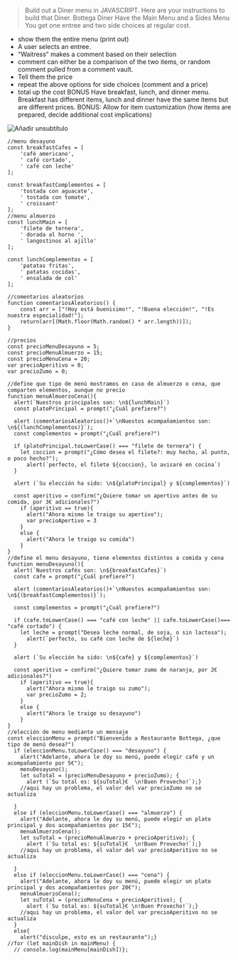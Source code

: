 >Build out a Diner menu in JAVASCRIPT. Here are your instructions to build that Diner.
Bottega Diner
Have the Main Menu and a Sides Menu
You get one entree and two side choices at regular cost.
- show them the entire menu (print out)
- A user selects an entree.
- “Waitress” makes a comment based on their selection
- comment can either be a comparison of the two items, or random comment pulled from a comment vault.
- Tell them the price
- repeat the above options for side choices (comment and a price)
- total up the cost
BONUS
Have breakfast, lunch, and dinner menu. Breakfast has different items, lunch and dinner have the same items but are different prices.
BONUS: Allow for item customization (how items are prepared, decide additional cost implications)


![Añadir unsubtítulo](https://github.com/Dani-Rodriguez-Sanchez/CHECKPOINTS/assets/150516884/5c41ef12-7384-46ea-9450-e7480cd95b4c)


```
//menu desayuno
const breakfastCafes = [ 
    'café americano', 
    ' café cortado', 
    ' café con leche'
];

const breakfastComplementos = [
    'tostada con aguacate',
    ' tostada con tomate',
    ' croissant' 
];
//menu almuerzo
const lunchMain = [
    'filete de ternera',
    ' dorada al horno ',
    ' langostinos al ajillo'
];

const lunchComplementos = [
    'patatas fritas',
    ' patatas cocidas',
    ' ensalada de col'
];

//comentarios aleatorios
function comentariosAleatorios() {
    const arr = ["!Hoy está buenisimo!", "!Buena elección!", "!Es nuestra especialidad!"];
    return(arr[(Math.floor(Math.random() * arr.length))]);
}

//precios
const precioMenuDesayuno = 5;
const precioMenuAlmuerzo = 15;
const precioMenuCena = 20;
var precioAperitivo = 0;
var precioZumo = 0;

//define que tipo de menú mostramos en caso de almuerzo o cena, que comparten elementos, aunque no precio
function menuAlmuerzoCena(){
  alert(`Nuestros principales son: \n${lunchMain}`)
  const platoPrincipal = prompt("¿Cuál prefiere?")
  
  alert (comentariosAleatorios()+`\nNuestos acompañamientos son: \n${(lunchComplementos)}`);
  const complementos = prompt("¿Cuál prefiere?")
  
  if (platoPrincipal.toLowerCase() === "filete de ternera") {
    let coccion = prompt("¿Cómo desea el filete?: muy hecho, al punto, o poco hecho?");
      alert(`perfecto, el filete ${coccion}, lo avisaré en cocina`)
  }
  
  alert (`Su elección ha sido: \n${platoPrincipal} y ${complementos}`)
  
  const aperitivo = confirm("¿Quiere tomar un apertivo antes de su comida, por 3€ adicionales?")
    if (aperitivo == true){
      alert("Ahora mismo le traigo su apertivo");
      var precioApertivo = 3
    }
    else {
      alert("Ahora le traigo su comida")
    }
}
//define el menu desayuno, tiene elementos distintos a comida y cena
function menuDesayuno(){
  alert(`Nuestros cafés son: \n${breakfastCafes}`)
  const cafe = prompt("¿Cuál prefiere?")
  
  alert (comentariosAleatorios()+`\nNuestos acompañamientos son: \n${(breakfastComplementos)}`);
  
  const complementos = prompt("¿Cuál prefiere?")
  
  if (cafe.toLowerCase() === "café con leche" || cafe.toLowerCase()=== "café cortado") {
    let leche = prompt("Desea leche normal, de soja, o sin lactosa");
      alert(`perfecto, su café con leche de ${leche}`)
  }
  
  alert (`Su elección ha sido: \n${cafe} y ${complementos}`)
  
  const aperitivo = confirm("¿Quiere tomar zumo de naranja, por 2€ adicionales?")
    if (aperitivo == true){
      alert("Ahora mismo le traigo su zumo");
      var precioZumo = 2;
    }
    else {
      alert("Ahora le traigo su desayuno")
    }  
}
//elección de menu mediante un mensaje
const eleccionMenu = prompt("Bienvenido a Restaurante Bottega, ¿que tipo de menú desea?")
  if (eleccionMenu.toLowerCase() === "desayuno") {
    alert("Adelante, ahora le doy su menú, puede elegir café y un acompañamiento por 5€");
    menuDesayuno();
    let suTotal = (precioMenuDesayuno + precioZumo); {
      alert (`Su total es: ${suTotal}€  \n!Buen Provecho!`);}
    //aqui hay un problema, el valor del var precioZumo no se actualiza
    
  }
  else if (eleccionMenu.toLowerCase() === "almuerzo") {
    alert("Adelante, ahora le doy su menú, puede elegir un plato principal y dos acompañamientos por 15€");
    menuAlmuerzoCena();
    let suTotal = (precioMenuAlmuerzo + precioAperitivo); {
      alert (`Su total es: ${suTotal}€  \n!Buen Provecho!`);}
    //aqui hay un problema, el valor del var precioAperitivo no se actualiza
   
  }
  else if (eleccionMenu.toLowerCase() === "cena") {
    alert("Adelante, ahora le doy su menú, puede elegir un plato principal y dos acompañamientos por 20€");
    menuAlmuerzoCena();
    let suTotal = (precioMenuCena + precioAperitivo); {
      alert (`Su total es: ${suTotal}€ \n!Buen Provecho!`);}
    //aqui hay un problema, el valor del var precioAperitivo no se actualiza
  }
  else{
    alert("disculpe, esto es un restaurante");}
//for (let mainDish in mainMenu) {
  // console.log(mainMenu[mainDish])};

```
